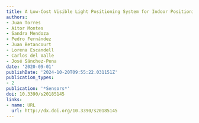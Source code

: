 ```yaml
---
title: A Low-Cost Visible Light Positioning System for Indoor Positioning
authors:
- Juan Torres
- Aitor Montes
- Sandra Mendoza
- Pedro Fernández
- Juan Betancourt
- Lorena Escandell
- Carlos del Valle
- José Sánchez-Pena
date: '2020-09-01'
publishDate: '2024-10-20T09:55:22.031151Z'
publication_types:
- 2
publication: '*Sensors*'
doi: 10.3390/s20185145
links:
- name: URL
  url: http://dx.doi.org/10.3390/s20185145
---
```

